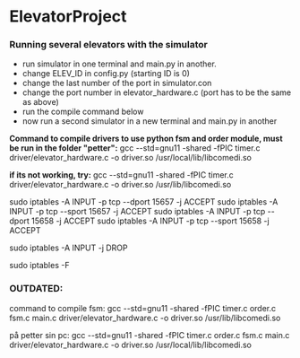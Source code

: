 # ElevatorProject

### Running several elevators with the simulator
- run simulator in one terminal and main.py in another.
- change ELEV_ID in config.py (starting ID is 0)
- change the last number of the port in simulator.con 
- change the port number in elevator_hardware.c (port has to be the same as above)
- run the compile command below
- now run a second simulator in a new terminal and main.py in another

**Command to compile drivers to use python fsm and order module, must be run in the folder "petter":**
gcc --std=gnu11 -shared -fPIC timer.c driver/elevator_hardware.c -o driver.so /usr/local/lib/libcomedi.so

**if its not working, try:**
gcc --std=gnu11 -shared -fPIC timer.c driver/elevator_hardware.c -o driver.so /usr/lib/libcomedi.so


sudo iptables -A INPUT -p tcp --dport 15657 -j ACCEPT
sudo iptables -A INPUT -p tcp --sport 15657 -j ACCEPT
sudo iptables -A INPUT -p tcp --dport 15658 -j ACCEPT
sudo iptables -A INPUT -p tcp --sport 15658 -j ACCEPT

sudo iptables -A INPUT -j DROP

sudo iptables -F



### OUTDATED:
command to compile fsm:
gcc --std=gnu11 -shared -fPIC timer.c order.c fsm.c main.c driver/elevator_hardware.c -o driver.so /usr/lib/libcomedi.so

på petter sin pc: 
gcc --std=gnu11 -shared -fPIC timer.c order.c fsm.c main.c driver/elevator_hardware.c -o driver.so /usr/local/lib/libcomedi.so



